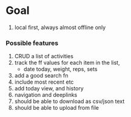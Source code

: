 
# Goal
1. local first, always almost offline only

### Possible features

1. CRUD a list of activities 
2. track the ff values for each item in the list,
   - date today, weight, reps, sets
3. add a good search fn
4. include most recent etc
5. add today view, and history
6. navigation and deeplinks
7. should be able to download as csv/json text
7. should be able to upload from file